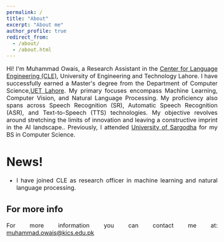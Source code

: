 ```yaml
---
permalink: /
title: "About"
excerpt: "About me"
author_profile: true
redirect_from: 
  - /about/
  - /about.html
---
```


<style type="text/css"> body{ font-size: 12pt; text-align:justify; } </style> 

Hi! I'm Muhammad Owais, a Research Assistant in the [Center for Language Engineering (CLE)](https://www.cle.org.pk/), University of Engineering and Technology Lahore. I have successfully earned a Master's degree from the Department of Computer Science,[UET Lahore](https://www.uet.edu.pk/). My primary focuses encompass Machine Learning, Computer Vision, and Natural Language Processing. My proficiency also spans across Speech Recognition (SR), Automatic Speech Recognition (ASR), and Text-to-Speech (TTS) technologies. My objective revolves around stretching the limits of innovation and leaving a constructive imprint in the AI landscape.. Previously, I attended [University of Sargodha](https://su.edu.pk/) for my BS in Computer Science. 

News!
======
* I have joined CLE as research officer in machine learning and natural language processing.


For more info
------
For more information you can contact me at:
muhammad.owais@kics.edu.pk
